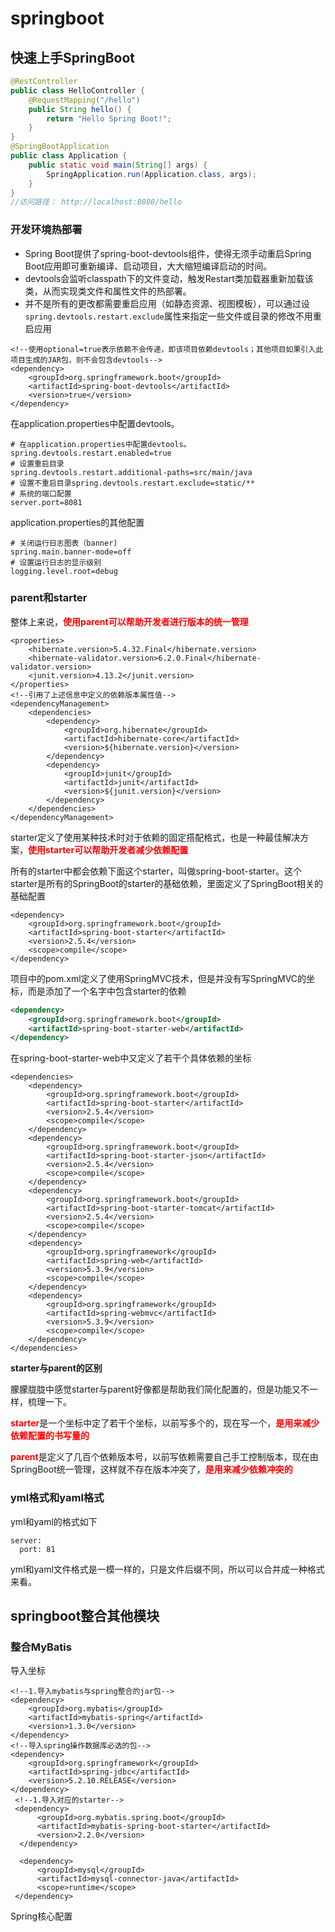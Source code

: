 # springboot

## 快速上手SpringBoot

```java
@RestController
public class HelloController {
    @RequestMapping("/hello")
    public String hello() {
        return "Hello Spring Boot!";
    }
}
@SpringBootApplication
public class Application {
    public static void main(String[] args) {
        SpringApplication.run(Application.class, args);
    }
}
//访问路径：	http://localhost:8080/hello
```

### 开发环境热部署

- Spring Boot提供了spring-boot-devtools组件，使得无须手动重启Spring Boot应用即可重新编译、启动项目，大大缩短编译启动的时间。
- devtools会监听classpath下的文件变动，触发Restart类加载器重新加载该类，从而实现类文件和属性文件的热部署。
- 并不是所有的更改都需要重启应用（如静态资源、视图模板），可以通过设`spring.devtools.restart.exclude`属性来指定一些文件或目录的修改不用重启应用

```xml-dtd
<!--使用optional=true表示依赖不会传递，即该项目依赖devtools；其他项目如果引入此项目生成的JAR包，则不会包含devtools-->
<dependency>    
	<groupId>org.springframework.boot</groupId>    
	<artifactId>spring-boot-devtools</artifactId>    
	<version>true</version>
</dependency>
```

在application.properties中配置devtools。

```xml-dtd
# 在application.properties中配置devtools。
spring.devtools.restart.enabled=true
# 设置重启目录
spring.devtools.restart.additional-paths=src/main/java
# 设置不重启目录spring.devtools.restart.exclude=static/**
# 系统的端口配置
server.port=8081
```

application.properties的其他配置

```xml-dtd
# 关闭运行日志图表（banner)
spring.main.banner-mode=off
# 设置运行日志的显示级别
logging.level.root=debug
```

### parent和starter

整体上来说，<font color="#ff0000"><b>使用parent可以帮助开发者进行版本的统一管理</b></font>

```xml-dtd
<properties>
    <hibernate.version>5.4.32.Final</hibernate.version>
    <hibernate-validator.version>6.2.0.Final</hibernate-validator.version>
    <junit.version>4.13.2</junit.version>
</properties>
<!--引用了上述信息中定义的依赖版本属性值-->
<dependencyManagement>
    <dependencies>
        <dependency>
            <groupId>org.hibernate</groupId>
            <artifactId>hibernate-core</artifactId>
            <version>${hibernate.version}</version>
        </dependency>
        <dependency>
            <groupId>junit</groupId>
            <artifactId>junit</artifactId>
            <version>${junit.version}</version>
        </dependency>
    </dependencies>
</dependencyManagement>
```

starter定义了使用某种技术时对于依赖的固定搭配格式，也是一种最佳解决方案，<font color="#ff0000"><b>使用starter可以帮助开发者减少依赖配置</b></font>

所有的starter中都会依赖下面这个starter，叫做spring-boot-starter。这个starter是所有的SpringBoot的starter的基础依赖，里面定义了SpringBoot相关的基础配置

```xml-dtd
<dependency>
    <groupId>org.springframework.boot</groupId>
    <artifactId>spring-boot-starter</artifactId>
    <version>2.5.4</version>
    <scope>compile</scope>
</dependency>
```

项目中的pom.xml定义了使用SpringMVC技术，但是并没有写SpringMVC的坐标，而是添加了一个名字中包含starter的依赖

```xml
<dependency>
    <groupId>org.springframework.boot</groupId>
    <artifactId>spring-boot-starter-web</artifactId>
</dependency>
```

在spring-boot-starter-web中又定义了若干个具体依赖的坐标

```xml-dtd
<dependencies>
    <dependency>
        <groupId>org.springframework.boot</groupId>
        <artifactId>spring-boot-starter</artifactId>
        <version>2.5.4</version>
        <scope>compile</scope>
    </dependency>
    <dependency>
        <groupId>org.springframework.boot</groupId>
        <artifactId>spring-boot-starter-json</artifactId>
        <version>2.5.4</version>
        <scope>compile</scope>
    </dependency>
    <dependency>
        <groupId>org.springframework.boot</groupId>
        <artifactId>spring-boot-starter-tomcat</artifactId>
        <version>2.5.4</version>
        <scope>compile</scope>
    </dependency>
    <dependency>
        <groupId>org.springframework</groupId>
        <artifactId>spring-web</artifactId>
        <version>5.3.9</version>
        <scope>compile</scope>
    </dependency>
    <dependency>
        <groupId>org.springframework</groupId>
        <artifactId>spring-webmvc</artifactId>
        <version>5.3.9</version>
        <scope>compile</scope>
    </dependency>
</dependencies>
```

**starter与parent的区别**

​	朦朦胧胧中感觉starter与parent好像都是帮助我们简化配置的，但是功能又不一样，梳理一下。

​	<font color="#ff0000"><b>starter</b></font>是一个坐标中定了若干个坐标，以前写多个的，现在写一个，<font color="#ff0000"><b>是用来减少依赖配置的书写量的</b></font>

​	<font color="#ff0000"><b>parent</b></font>是定义了几百个依赖版本号，以前写依赖需要自己手工控制版本，现在由SpringBoot统一管理，这样就不存在版本冲突了，<font color="#ff0000"><b>是用来减少依赖冲突的</b></font>

### yml格式和yaml格式

yml和yaml的格式如下

```xml-dtd
server:
  port: 81
```

yml和yaml文件格式是一模一样的，只是文件后缀不同，所以可以合并成一种格式来看。

## springboot整合其他模块

### 整合MyBatis

导入坐标

```xml-dtd
<!--1.导入mybatis与spring整合的jar包-->
<dependency>    
	<groupId>org.mybatis</groupId>    
	<artifactId>mybatis-spring</artifactId>    
	<version>1.3.0</version>
</dependency>
<!--导入spring操作数据库必选的包-->
<dependency>    
	<groupId>org.springframework</groupId>    
	<artifactId>spring-jdbc</artifactId>    
	<version>5.2.10.RELEASE</version>
</dependency>
 <!--1.导入对应的starter-->
 <dependency>
      <groupId>org.mybatis.spring.boot</groupId>
      <artifactId>mybatis-spring-boot-starter</artifactId>
      <version>2.2.0</version>
  </dependency>

  <dependency>
      <groupId>mysql</groupId>
      <artifactId>mysql-connector-java</artifactId>
      <scope>runtime</scope>
 </dependency>
```

Spring核心配置



























































